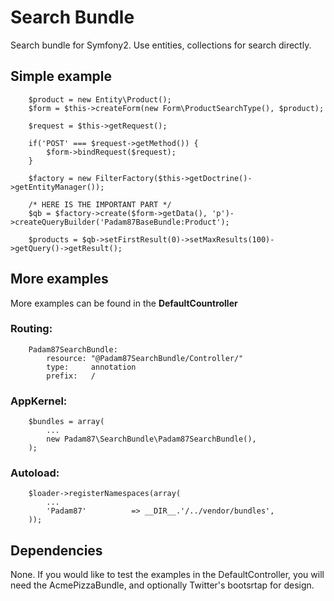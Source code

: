 # Search Bundle #

Search bundle for Symfony2. Use entities, collections for search directly.

## Simple example ##

		$product = new Entity\Product();
        $form = $this->createForm(new Form\ProductSearchType(), $product);
        
        $request = $this->getRequest();

        if('POST' === $request->getMethod()) {
            $form->bindRequest($request);
        }
        
        $factory = new FilterFactory($this->getDoctrine()->getEntityManager());

		/* HERE IS THE IMPORTANT PART */
        $qb = $factory->create($form->getData(), 'p')->createQueryBuilder('Padam87BaseBundle:Product');
        
        $products = $qb->setFirstResult(0)->setMaxResults(100)->getQuery()->getResult();

## More examples

More examples can be found in the **DefaultCountroller**

### Routing:

		Padam87SearchBundle:
		    resource: "@Padam87SearchBundle/Controller/"
		    type:     annotation
		    prefix:   /

### AppKernel:

        $bundles = array(
			...
            new Padam87\SearchBundle\Padam87SearchBundle(),
        );

### Autoload:

		$loader->registerNamespaces(array(
		    ...
		    'Padam87'          => __DIR__.'/../vendor/bundles',
		));

## Dependencies

None. If you would like to test the examples in the DefaultController, you will need the AcmePizzaBundle, and optionally Twitter's bootsrtap for design.


